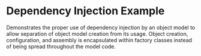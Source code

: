 Dependency Injection Example
============================

Demonstrates the proper use of dependency injection by an object model to allow separation of 
object model creation from its usage. Object creation, configuration, and assembly is encapsulated 
within factory classes instead of being spread throughout the model code.